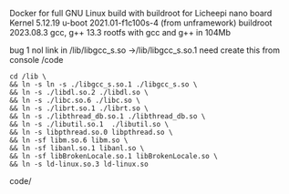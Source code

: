 Docker for full GNU Linux build with buildroot for Licheepi nano board
    Kernel 5.12.19
    u-boot 2021.01-f1c100s-4 (from unframework)
    buildroot 2023.08.3
    gcc, g++  13.3
rootfs with gcc and g++ in 104Mb

bug 1
nol link in /lib/libgcc_s.so ->/lib/libgcc_s.so.1
need create this from console
/code

    cd /lib \
	&& ln -s ln -s ./libgcc_s.so.1 ./libgcc_s.so \
	&& ln -s ./libdl.so.2 ./libdl.so \
	&& ln -s ./libc.so.6 ./libc.so \
	&& ln -s ./librt.so.1 ./librt.so \
	&& ln -s ./libthread_db.so.1 ./libthread_db.so \
	&& ln -s ./libutil.so.1  ./libutil.so \
	&& ln -s libpthread.so.0 libpthread.so \
	&& ln -sf libm.so.6 libm.so \
	&& ln -sf libanl.so.1 libanl.so \
	&& ln -sf libBrokenLocale.so.1 libBrokenLocale.so \
	&& ln -s ld-linux.so.3 ld-linux.so
code/